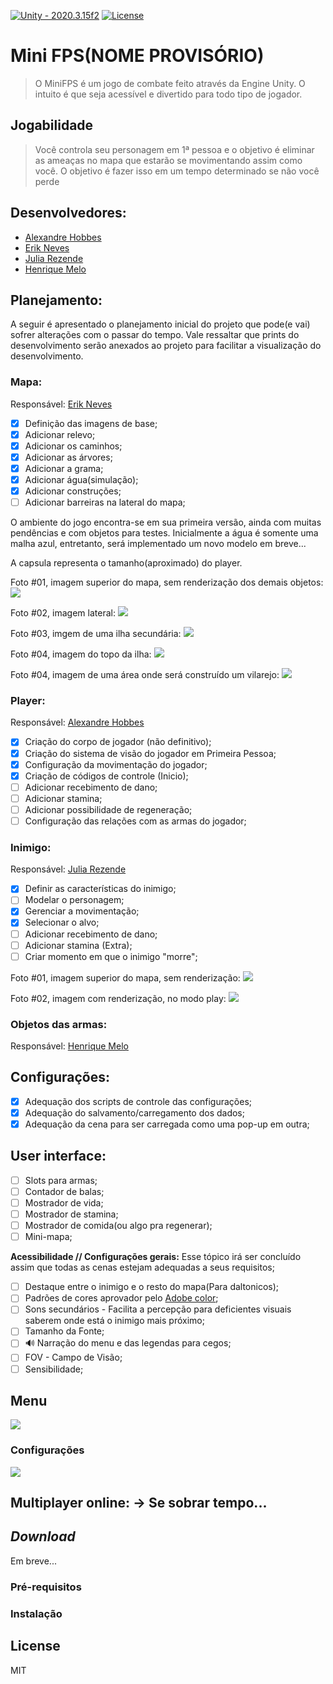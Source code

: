 [![Unity - 2020.3.15f2](https://img.shields.io/badge/Unity-2020.3.15f2-ffffff)]()  [![License](https://img.shields.io/badge/License-MIT-blue)](#license)

# Mini FPS(NOME PROVISÓRIO)

> O MiniFPS é um jogo de combate feito através da Engine Unity. O intuito é que seja acessível e divertido para todo tipo de jogador.

## Jogabilidade

> Você controla seu personagem em 1ª pessoa e o objetivo é eliminar as ameaças no mapa que estarão se movimentando assim como você. O objetivo é fazer isso em um tempo determinado se não você perde 

## Desenvolvedores:

* [Alexandre Hobbes](https://github.com/AlexandreHobbes)
* [Erik Neves](https://github.com/erikneves04)
* [Julia Rezende](https://github.com/juliarezende34)
* [Henrique Melo](https://github.com/hmelo2509)

## Planejamento:
A seguir é apresentado o planejamento inicial do projeto que pode(e vai) sofrer alterações com o passar do tempo.
Vale ressaltar que prints do desenvolvimento serão anexados ao projeto para facilitar a visualização do desenvolvimento.

### Mapa:
Responsável: [Erik Neves](https://github.com/erikneves04)

- [x] Definição das imagens de base;
- [x] Adicionar relevo;
- [x] Adicionar os caminhos;
- [x] Adicionar as árvores;
- [x] Adicionar a grama;
- [x] Adicionar água(simulação);
- [x] Adicionar construções;
- [ ] Adicionar barreiras na lateral do mapa;

O ambiente do jogo encontra-se em sua primeira versão, ainda com muitas pendências e com objetos para testes.
Inicialmente a água é somente uma malha azul, entretanto, será implementado um novo modelo em breve...

A capsula representa o tamanho(aproximado) do player.

Foto #01, imagem superior do mapa, sem renderização dos demais objetos:
<img src = "https://github.com/TP-Coltec-UFMG/2021-303-MiniFps/blob/main/Docs/Prints%20do%20jogo/Mapa/%2301.png?raw=true" >

Foto #02, imagem lateral:
<img src = "https://github.com/TP-Coltec-UFMG/2021-303-MiniFps/blob/main/Docs/Prints%20do%20jogo/Mapa/%2302.png?raw=true">

Foto #03, imgem de uma ilha secundária:
<img src = "https://github.com/TP-Coltec-UFMG/2021-303-MiniFps/blob/main/Docs/Prints%20do%20jogo/Mapa/%2303.png?raw=true">

Foto #04, imagem do topo da ilha:
<img src = "https://github.com/TP-Coltec-UFMG/2021-303-MiniFps/blob/main/Docs/Prints%20do%20jogo/Mapa/%2304.png?raw=true">

Foto #04, imagem de uma área onde será construído um vilarejo:
<img src = "https://github.com/TP-Coltec-UFMG/2021-303-MiniFps/blob/main/Docs/Prints%20do%20jogo/Mapa/%2305.png?raw=true">

### Player:
Responsável: [Alexandre Hobbes](https://github.com/AlexandreHobbes)

- [x] Criação do corpo de jogador (não definitivo);
- [x] Criação do sistema de visão do jogador em Primeira Pessoa;
- [x] Configuração da movimentação do jogador;
- [x] Criação de códigos de controle (Inicio);
- [ ] Adicionar recebimento de dano;
- [ ] Adicionar stamina;
- [ ] Adicionar possibilidade de regeneração;
- [ ] Configuração das relações com as armas do jogador;

### Inimigo:
Responsável: [Julia Rezende](https://github.com/juliarezende34)

- [x] Definir as características do inimigo;
- [ ] Modelar o personagem;
- [x] Gerenciar a movimentação;
- [x] Selecionar o alvo;
- [ ] Adicionar recebimento de dano;
- [ ] Adicionar stamina (Extra);
- [ ] Criar momento em que o inimigo "morre";

Foto #01, imagem superior do mapa, sem renderização:
<img src = "https://github.com/TP-Coltec-UFMG/2021-303-MiniFps/blob/main/Docs/Prints%20do%20jogo/cena%201%20-%20Inimigo.png?raw=true" >

Foto #02, imagem com renderização, no modo play:
<img src = "https://github.com/TP-Coltec-UFMG/2021-303-MiniFps/blob/main/Docs/Prints%20do%20jogo/cena%202%20-%20Inimigo.png?raw=true" >

### Objetos das armas:
Responsável: [Henrique Melo](https://github.com/hmelo2509)

## Configurações:
- [x] Adequação dos scripts de controle das configurações;
- [x] Adequação do salvamento/carregamento dos dados;
- [x] Adequação da cena para ser carregada como uma pop-up em outra;

## User interface:
- [ ] Slots para armas;
- [ ] Contador de balas;
- [ ] Mostrador de vida;
- [ ] Mostrador de stamina;
- [ ] Mostrador de comida(ou algo pra regenerar);
- [ ] Mini-mapa;

**Acessibilidade // Configurações gerais:**
Esse tópico irá ser concluído assim que todas as cenas estejam adequadas a seus requisitos;

- [ ] Destaque entre o inimigo e o resto do mapa(Para daltonicos);
- [ ] Padrões de cores aprovador pelo [Adobe color](https://color.adobe.com/pt/create/color-wheel);
- [ ] Sons secundários - Facilita a percepção para deficientes visuais saberem onde está o inimigo mais próximo;
- [ ] Tamanho da Fonte;
- [ ] 🔊 Narração do menu e das legendas para cegos;
- [ ]  FOV - Campo de Visão;
- [ ]  Sensibilidade;

## Menu 

<img src = "https://github.com/TP-Coltec-UFMG/2021-303-MiniFps/blob/main/Docs/Prints%20do%20jogo/Entrada(Esbo%C3%A7o).jpeg?raw=true">

### Configurações 

<img src = "https://github.com/TP-Coltec-UFMG/2021-303-MiniFps/blob/main/Docs/Prints%20do%20jogo/Configura%C3%A7%C3%B5es.png?raw=true">

## Multiplayer online: -> Se sobrar tempo...

## _Download_
Em breve...

### Pré-requisitos

### Instalação

## License

MIT
